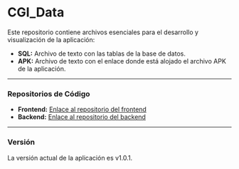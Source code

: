 # CGI_Data

Este repositorio contiene archivos esenciales para el desarrollo y visualización de la aplicación:

- **SQL:** Archivo de texto con las tablas de la base de datos.
- **APK:** Archivo de texto con el enlace donde está alojado el archivo APK de la aplicación.

---

### Repositorios de Código

- **Frontend:** [Enlace al repositorio del frontend](https://github.com/ElizaOwO/CGI_Frontend.git)
- **Backend:** [Enlace al repositorio del backend](https://github.com/ElizaOwO/CGI_Backend.git)

---

### Versión
La versión actual de la aplicación es v1.0.1.


